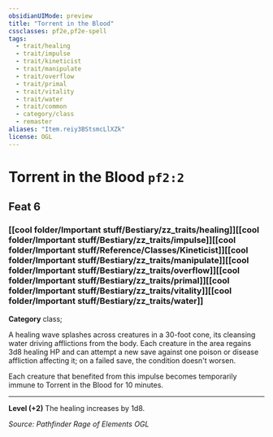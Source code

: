 ```yaml
---
obsidianUIMode: preview
title: "Torrent in the Blood"
cssclasses: pf2e,pf2e-spell
tags:
  - trait/healing
  - trait/impulse
  - trait/kineticist
  - trait/manipulate
  - trait/overflow
  - trait/primal
  - trait/vitality
  - trait/water
  - trait/common
  - category/class
  - remaster
aliases: "Item.reiy3BStsmcLlXZk"
license: OGL
---
```

# Torrent in the Blood `pf2:2`
## Feat 6
### [[cool folder/Important stuff/Bestiary/zz_traits/healing]][[cool folder/Important stuff/Bestiary/zz_traits/impulse]][[cool folder/Important stuff/Reference/Classes/Kineticist]][[cool folder/Important stuff/Bestiary/zz_traits/manipulate]][[cool folder/Important stuff/Bestiary/zz_traits/overflow]][[cool folder/Important stuff/Bestiary/zz_traits/primal]][[cool folder/Important stuff/Bestiary/zz_traits/vitality]][[cool folder/Important stuff/Bestiary/zz_traits/water]]

**Category** class; 




A healing wave splashes across creatures in a 30-foot cone, its cleansing water driving afflictions from the body. Each creature in the area regains 3d8 healing HP and can attempt a new save against one poison or disease affliction affecting it; on a failed save, the condition doesn't worsen.

Each creature that benefited from this impulse becomes temporarily immune to Torrent in the Blood for 10 minutes.

* * *

**Level (+2)** The healing increases by 1d8.

*Source: Pathfinder Rage of Elements*
*OGL*